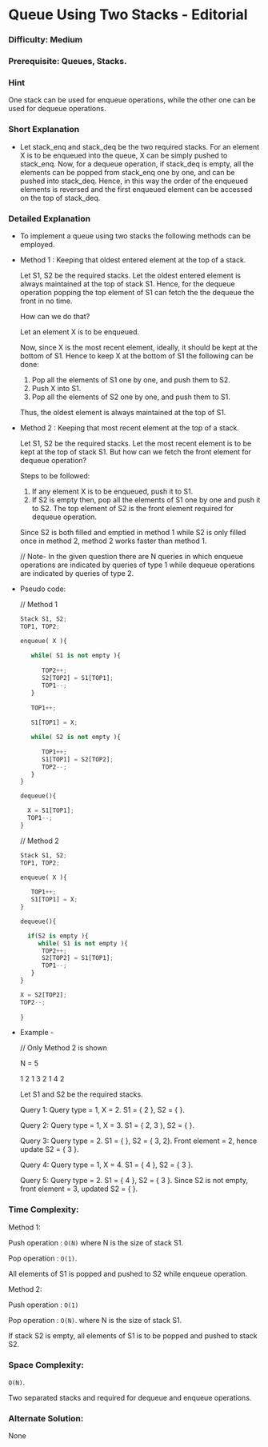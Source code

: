 # Queue Using Two Stacks - Editorial

### Difficulty:  Medium

### Prerequisite:  Queues, Stacks.

### Hint

One stack can be used for enqueue operations, while the other one can be used for dequeue operations.

### Short Explanation

* Let stack_enq and stack_deq be the two required stacks. For an element X is to be enqueued into the queue, X can be simply pushed to stack_enq. 
  Now, for a dequeue operation, if stack_deq is empty, all the elements can be popped from stack_enq one by one, and can be pushed into stack_deq. Hence, in this way the order of the enqueued elements is reversed and the first enqueued element can be accessed on the top of stack_deq.
  
### Detailed Explanation

* To implement a queue using two stacks the following methods can be employed.
  
* Method 1 : Keeping that oldest entered element at the top of a stack. 
  
  Let S1, S2 be the required stacks. Let the oldest entered element is always maintained at the top of stack S1. Hence, for the dequeue operation popping the top element of S1 can fetch the the dequeue the front in no time.
  
  How can we do that?

  Let an element X is to be enqueued.

  Now, since X is the most recent element, ideally, it should be kept at the bottom of S1. Hence to keep X at the bottom of S1 the following can be done:
  1. Pop all the elements of S1 one by one, and push them to S2.
  2. Push X into S1.
  3. Pop all the elements of S2 one by one, and push them to S1.
  
  Thus, the oldest element is always maintained at the top of S1.

* Method 2 : Keeping that most recent element at the top of a stack. 
  
  Let S1, S2 be the required stacks. Let the most recent element is to be kept at the top of stack S1. But how can we fetch the front element for dequeue operation? 

  Steps to be followed:

  1. If any element X is to be enqueued, push it to S1.
  2. If S2 is empty then, pop all the elements of S1 one by one and push it to S2. The top element of S2 is the front element required for dequeue operation.

  Since S2 is both filled and emptied in method 1 while S2 is only filled once in method 2, method 2 works faster than method 1.
  
  // Note- In the given question there are N queries in which enqueue operations are indicated by queries of type 1 while dequeue operations are indicated by queries of type 2. 

* Pseudo code:
  
  // Method 1
  ```python
  Stack S1, S2;
  TOP1, TOP2;
  
  enqueue( X ){
    
     while( S1 is not empty ){
     
        TOP2++;
        S2[TOP2] = S1[TOP1];
        TOP1--;
     }
     
     TOP1++;
     
     S1[TOP1] = X;

     while( S2 is not empty ){
     
        TOP1++;
        S1[TOP1] = S2[TOP2];
        TOP2--;
     }
  }
  
  dequeue(){
  
    X = S1[TOP1];
    TOP1--;
  }
  ```
 
  // Method 2
  
  ```python
  Stack S1, S2;
  TOP1, TOP2;
  
  enqueue( X ){
    
     TOP1++;
     S1[TOP1] = X;
  }
  
  dequeue(){

    if(S2 is empty ){
       while( S1 is not empty ){
        TOP2++;
        S2[TOP2] = S1[TOP1];
        TOP1--;
     }  
  }

  X = S2[TOP2];
  TOP2--;
 
  }
  ```
* Example -
  
  // Only Method 2 is shown
  
  N = 5
  
  1 2 1 3 2 1 4 2
  
  Let S1 and S2 be the required stacks.

  Query 1: Query type = 1, X = 2. S1 = { 2 }, S2 = { }.
  
  Query 2: Query type = 1, X = 3. S1 = { 2, 3 }, S2 = { }.
  
  Query 3: Query type = 2. S1 = {  }, S2 = { 3, 2}. Front element = 2, hence update S2 = { 3 }.
  
  Query 4: Query type = 1, X = 4. S1 = { 4 }, S2 = { 3 }.
  
  Query 5: Query type = 2. S1 = { 4 }, S2 = { 3 }. Since S2 is not empty, front element = 3, updated S2 = { }.
  

### Time Complexity:

Method 1:

Push operation : `O(N)` where N is the size of stack S1.

Pop operation : `O(1)`.

All elements of S1 is popped and pushed to S2 while enqueue operation.

Method 2:

Push operation : `O(1)`

Pop operation : `O(N)`. where N is the size of stack S1.

If stack S2 is empty, all elements of S1 is to be popped and pushed to stack S2.

### Space Complexity:

`O(N)`.

Two separated stacks and required for dequeue and enqueue operations.

### Alternate Solution:

None
